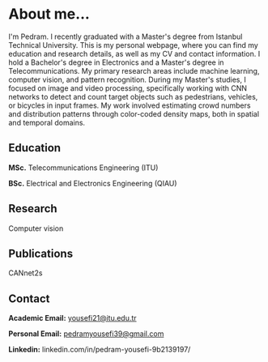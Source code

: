 # About me...
I'm Pedram. I recently graduated with a Master's degree from Istanbul Technical University. This is my personal webpage, where you can find my education and research details, as well as my CV and contact information. I hold a Bachelor's degree in Electronics and a Master's degree in Telecommunications. My primary research areas include machine learning, computer vision, and pattern recognition. During my Master's studies, I focused on image and video processing, specifically working with CNN networks to detect and count target objects such as pedestrians, vehicles, or bicycles in input frames. My work involved estimating crowd numbers and distribution patterns through color-coded density maps, both in spatial and temporal domains.



## Education
**MSc.** Telecommunications Engineering (ITU)

**BSc.** Electrical and Electronics Engineering (QIAU)



          

## Research
Computer vision




## Publications
CANnet2s


## Contact

**Academic Email:** yousefi21@itu.edu.tr

**Personal Email:** pedramyousefi39@gmail.com

**Linkedin:** linkedin.com/in/pedram-yousefi-9b2139197/

